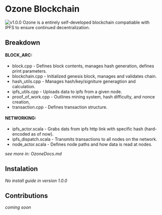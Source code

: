 # Ozone Blockchain
![v1.0.0](https://img.shields.io/badge/version-v1.0.0-blue)
Ozone is a entirely self-developed blockchain compatiable with IPFS to ensure continued decentralization.


## Breakdown

#### BLOCK_ARC:
- block.cpp - Defines block contents, manages hash generation, defines print parameters.
- blockchain.cpp - Initialized genesis block, manages and validates chain.
- hash_utils.cpp - Manages hash/key/signiture generagtion and calculation. 
- ipfs_utils.cpp - Uploads data to ipfs from a given node.
- proof_of_work.cpp - Outlines mining system, hash difficulty, and nonce creation,
- transaction.cpp - Defines transaction structure.

#### NETWORKING:
 - ipfs_actor.scala - Grabs dats from ipfs http link with specific hash (hard-encoded as of now).
 - ipfs_dispatch.scala - Transmits transactions to all nodes on the network.
 - node_actor.scala - Defines node paths and how data is read at nodes. 

 *see more in: OzoneDocs.md*

## Instalation

*No install guide in version 1.0.0*

## Contributions

*coming soon*



 



